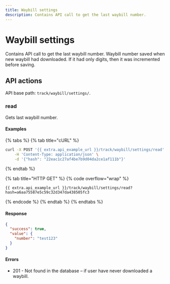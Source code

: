 ```yaml
---
title: Waybill settings
description: Contains API call to get the last waybill number.
---
```


# Waybill settings

Contains API call to get the last waybill number. Waybill number saved when new waybill had downloaded. If it had only digits, then it was incremented before saving.

## API actions

API base path: `track/waybill/settings/`.

### read

Gets last waybill number.

#### Examples

{% tabs %}
{% tab title="cURL" %}
```sh
curl -X POST '{{ extra.api_example_url }}/track/waybill/settings/read' \
    -H 'Content-Type: application/json' \
    -d '{"hash": "22eac1c27af4be7b9d04da2ce1af111b"}'
```
{% endtab %}

{% tab title="HTTP GET" %}
{% code overflow="wrap" %}
```http
{{ extra.api_example_url }}/track/waybill/settings/read?hash=a6aa75587e5c59c32d347da438505fc3
```
{% endcode %}
{% endtab %}
{% endtabs %}

#### Response

```json
{
  "success": true,
  "value": {
    "number": "test123"
  }
}
```

#### Errors

* 201 - Not found in the database – if user have never downloaded a waybill.
